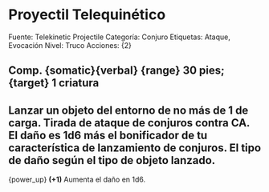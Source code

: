 # Proyectil Telequinético

Fuente: Telekinetic Projectile
Categoría: Conjuro
Etiquetas: Ataque, Evocación
Nivel: Truco
Acciones: {2}

__Comp.__ {somatic}{verbal}
__{range}__ 30 pies; __{target}__ 1 criatura
---
Lanzar un objeto del entorno de no más de 1 de carga. Tirada de ataque de conjuros contra CA. El daño es 1d6 más el bonificador de tu característica de lanzamiento de conjuros. El tipo de daño según el tipo de objeto lanzado.
---
{power_up} __(+1)__ Aumenta el daño en 1d6.